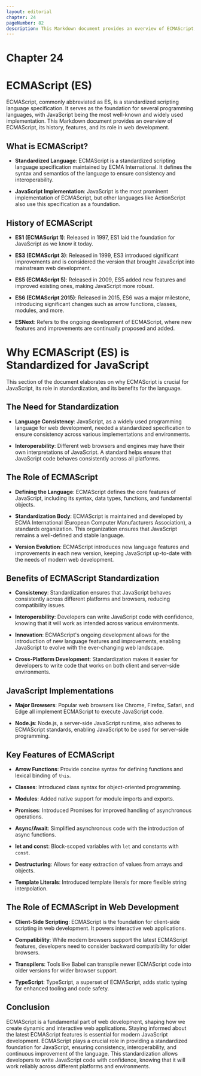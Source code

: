 ```yaml
---
layout: editorial
chapter: 24
pageNumber: 82
description: This Markdown document provides an overview of ECMAScript, its history, features, and its role in web development.
---
```

# Chapter 24
# ECMAScript (ES)

ECMAScript, commonly abbreviated as ES, is a standardized scripting language specification. It serves as the foundation for several programming languages, with JavaScript being the most well-known and widely used implementation. This Markdown document provides an overview of ECMAScript, its history, features, and its role in web development.

## What is ECMAScript?

- **Standardized Language**: ECMAScript is a standardized scripting language specification maintained by ECMA International. It defines the syntax and semantics of the language to ensure consistency and interoperability.

- **JavaScript Implementation**: JavaScript is the most prominent implementation of ECMAScript, but other languages like ActionScript also use this specification as a foundation.

## History of ECMAScript

- **ES1 (ECMAScript 1)**: Released in 1997, ES1 laid the foundation for JavaScript as we know it today.

- **ES3 (ECMAScript 3)**: Released in 1999, ES3 introduced significant improvements and is considered the version that brought JavaScript into mainstream web development.

- **ES5 (ECMAScript 5)**: Released in 2009, ES5 added new features and improved existing ones, making JavaScript more robust.

- **ES6 (ECMAScript 2015)**: Released in 2015, ES6 was a major milestone, introducing significant changes such as arrow functions, classes, modules, and more.

- **ESNext**: Refers to the ongoing development of ECMAScript, where new features and improvements are continually proposed and added.

# Why ECMAScript (ES) is Standardized for JavaScript

This section of the document elaborates on why ECMAScript is crucial for JavaScript, its role in standardization, and its benefits for the language.

## The Need for Standardization

- **Language Consistency**: JavaScript, as a widely used programming language for web development, needed a standardized specification to ensure consistency across various implementations and environments. 

- **Interoperability**: Different web browsers and engines may have their own interpretations of JavaScript. A standard helps ensure that JavaScript code behaves consistently across all platforms.

## The Role of ECMAScript

- **Defining the Language**: ECMAScript defines the core features of JavaScript, including its syntax, data types, functions, and fundamental objects.

- **Standardization Body**: ECMAScript is maintained and developed by ECMA International (European Computer Manufacturers Association), a standards organization. This organization ensures that JavaScript remains a well-defined and stable language.

- **Version Evolution**: ECMAScript introduces new language features and improvements in each new version, keeping JavaScript up-to-date with the needs of modern web development.

## Benefits of ECMAScript Standardization

- **Consistency**: Standardization ensures that JavaScript behaves consistently across different platforms and browsers, reducing compatibility issues.

- **Interoperability**: Developers can write JavaScript code with confidence, knowing that it will work as intended across various environments.

- **Innovation**: ECMAScript's ongoing development allows for the introduction of new language features and improvements, enabling JavaScript to evolve with the ever-changing web landscape.

- **Cross-Platform Development**: Standardization makes it easier for developers to write code that works on both client and server-side environments.

## JavaScript Implementations

- **Major Browsers**: Popular web browsers like Chrome, Firefox, Safari, and Edge all implement ECMAScript to execute JavaScript code.

- **Node.js**: Node.js, a server-side JavaScript runtime, also adheres to ECMAScript standards, enabling JavaScript to be used for server-side programming.

## Key Features of ECMAScript

- **Arrow Functions**: Provide concise syntax for defining functions and lexical binding of `this`.

- **Classes**: Introduced class syntax for object-oriented programming.

- **Modules**: Added native support for module imports and exports.

- **Promises**: Introduced Promises for improved handling of asynchronous operations.

- **Async/Await**: Simplified asynchronous code with the introduction of async functions.

- **let and const**: Block-scoped variables with `let` and constants with `const`.

- **Destructuring**: Allows for easy extraction of values from arrays and objects.

- **Template Literals**: Introduced template literals for more flexible string interpolation.

## The Role of ECMAScript in Web Development

- **Client-Side Scripting**: ECMAScript is the foundation for client-side scripting in web development. It powers interactive web applications.

- **Compatibility**: While modern browsers support the latest ECMAScript features, developers need to consider backward compatibility for older browsers.

- **Transpilers**: Tools like Babel can transpile newer ECMAScript code into older versions for wider browser support.

- **TypeScript**: TypeScript, a superset of ECMAScript, adds static typing for enhanced tooling and code safety.

## Conclusion

ECMAScript is a fundamental part of web development, shaping how we create dynamic and interactive web applications. Staying informed about the latest ECMAScript features is essential for modern JavaScript development.
ECMAScript plays a crucial role in providing a standardized foundation for JavaScript, ensuring consistency, interoperability, and continuous improvement of the language. This standardization allows developers to write JavaScript code with confidence, knowing that it will work reliably across different platforms and environments.
